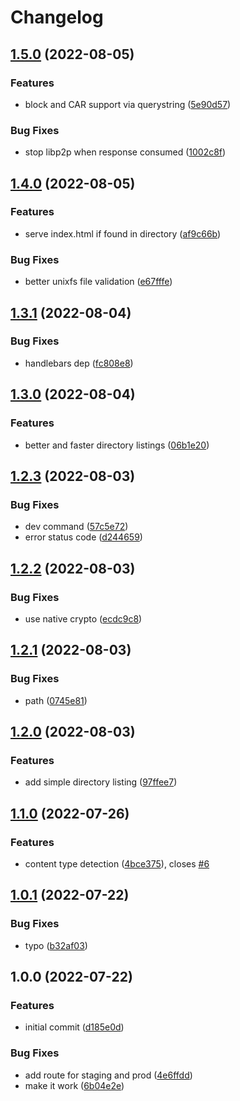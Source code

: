 # Changelog

## [1.5.0](https://github.com/web3-storage/dagula-gateway/compare/v1.4.0...v1.5.0) (2022-08-05)


### Features

* block and CAR support via  querystring ([5e90d57](https://github.com/web3-storage/dagula-gateway/commit/5e90d57616e82f50c5853c2cb47a994e6689902b))


### Bug Fixes

* stop libp2p when response consumed ([1002c8f](https://github.com/web3-storage/dagula-gateway/commit/1002c8f4b70a852aee197efb3ba8b2fd3446bbbc))

## [1.4.0](https://github.com/web3-storage/dagula-gateway/compare/v1.3.1...v1.4.0) (2022-08-05)


### Features

* serve index.html if found in directory ([af9c66b](https://github.com/web3-storage/dagula-gateway/commit/af9c66baa40a697d0eeaedb84523428325f5364c))


### Bug Fixes

* better unixfs file validation ([e67fffe](https://github.com/web3-storage/dagula-gateway/commit/e67fffea302b69adf3857efe8508b55136088406))

## [1.3.1](https://github.com/web3-storage/dagula-gateway/compare/v1.3.0...v1.3.1) (2022-08-04)


### Bug Fixes

* handlebars dep ([fc808e8](https://github.com/web3-storage/dagula-gateway/commit/fc808e83fd6412756b4ef5c83722725830bb3477))

## [1.3.0](https://github.com/web3-storage/dagula-gateway/compare/v1.2.3...v1.3.0) (2022-08-04)


### Features

* better and faster directory listings ([06b1e20](https://github.com/web3-storage/dagula-gateway/commit/06b1e20d81f304804052d52912b4dbefc702ae94))

## [1.2.3](https://github.com/web3-storage/dagula-gateway/compare/v1.2.2...v1.2.3) (2022-08-03)


### Bug Fixes

* dev command ([57c5e72](https://github.com/web3-storage/dagula-gateway/commit/57c5e723b866dd791f1717782efab08dd60cc1b8))
* error status code ([d244659](https://github.com/web3-storage/dagula-gateway/commit/d244659026b52dc9debf7c4abad3d96fdd1f0f57))

## [1.2.2](https://github.com/web3-storage/dagula-gateway/compare/v1.2.1...v1.2.2) (2022-08-03)


### Bug Fixes

* use native crypto ([ecdc9c8](https://github.com/web3-storage/dagula-gateway/commit/ecdc9c81c4b434feca2bee9e84c5368b1d7545fb))

## [1.2.1](https://github.com/web3-storage/dagula-gateway/compare/v1.2.0...v1.2.1) (2022-08-03)


### Bug Fixes

* path ([0745e81](https://github.com/web3-storage/dagula-gateway/commit/0745e811e817b817bc5713868652f2337cc4de39))

## [1.2.0](https://github.com/web3-storage/dagula-gateway/compare/v1.1.0...v1.2.0) (2022-08-03)


### Features

* add simple directory listing ([97ffee7](https://github.com/web3-storage/dagula-gateway/commit/97ffee78abd0ac2300a31e1684283e2730e446c2))

## [1.1.0](https://github.com/web3-storage/dagula-gateway/compare/v1.0.1...v1.1.0) (2022-07-26)


### Features

* content type detection ([4bce375](https://github.com/web3-storage/dagula-gateway/commit/4bce37515a43bb3bdaa29a6acb1e295f95795afb)), closes [#6](https://github.com/web3-storage/dagula-gateway/issues/6)

## [1.0.1](https://github.com/web3-storage/dagula-gateway/compare/v1.0.0...v1.0.1) (2022-07-22)


### Bug Fixes

* typo ([b32af03](https://github.com/web3-storage/dagula-gateway/commit/b32af039ae222c2f9aba7f7e362a988b49181cea))

## 1.0.0 (2022-07-22)


### Features

* initial commit ([d185e0d](https://github.com/web3-storage/dagula-gateway/commit/d185e0d1013a4b1b4aa8a4a7a6dd51e61b242d36))


### Bug Fixes

* add route for staging and prod ([4e6ffdd](https://github.com/web3-storage/dagula-gateway/commit/4e6ffdd18eba0185c27bdd900f01243b18db8542))
* make it work ([6b04e2e](https://github.com/web3-storage/dagula-gateway/commit/6b04e2e568bc4d29bb65ba4d253acb2190e3d3c1))
